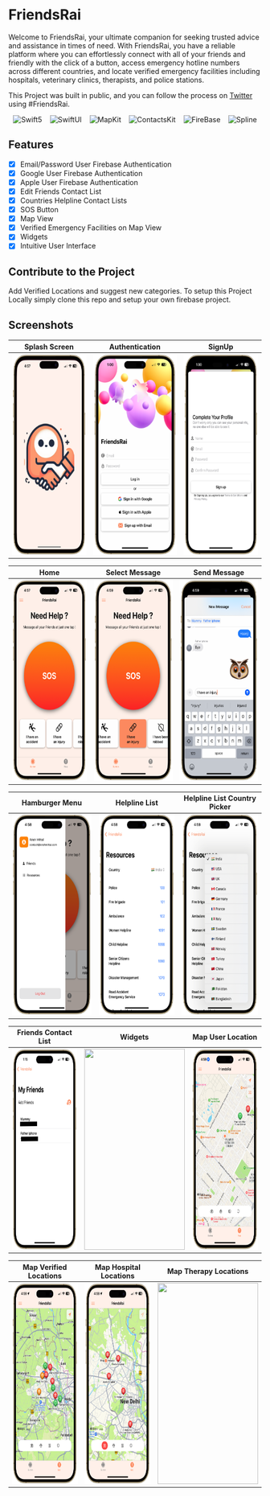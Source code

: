 # FriendsRai

Welcome to FriendsRai, your ultimate companion for seeking trusted advice and assistance in times of need. With FriendsRai, you have a reliable platform where you can effortlessly connect with all of your friends and friendly with the click of a button, access emergency hotline numbers across different countries, and locate verified emergency facilities including hospitals, veterinary clinics, therapists, and police stations.

This Project was built in public, and you can follow the process on [Twitter](https://twitter.com/hashtag/FriendsRai?src=hashtag_click) using #FriendsRai.

<p align="center">
    <img src="https://developer.apple.com/assets/elements/icons/swift/swift-96x96_2x.png" alt="Swift5" width="48" height="48">&nbsp;&nbsp;&nbsp;
    <img src="https://developer.apple.com/assets/elements/icons/swiftui/swiftui-96x96_2x.png" alt="SwiftUI" width="48" height="48">&nbsp;&nbsp;&nbsp;
    <img src="https://developer.apple.com/assets/elements/icons/maps/maps-128x128_2x.png" alt="MapKit" width="48" height="48">&nbsp;&nbsp;&nbsp;
    <img src="https://upload.wikimedia.org/wikipedia/commons/d/d5/Contacts_%28iOS%29.png" alt="ContactsKit" width="48" height="48">&nbsp;&nbsp;&nbsp;
    <img src="https://res.cloudinary.com/startup-grind/image/upload/c_fill,dpr_2.0,f_auto,g_center,h_1080,q_100,w_1080/v1/gcs/platform-data-dsc/events/firebase_logo-1.png" alt="FireBase" width="48" height="48">&nbsp;&nbsp;&nbsp;
    <img src="https://spline.design/_ipx/w_128,q_75/%2F_next%2Fstatic%2Fmedia%2Fspline_logo.647803e0.png?url=%2F_next%2Fstatic%2Fmedia%2Fspline_logo.647803e0.png&w=128&q=75" alt="Spline" width="48" height="48">
</p>

## Features

- [x]  Email/Password User Firebase Authentication
- [x]  Google User Firebase Authentication
- [x]  Apple User Firebase Authentication
- [x]  Edit Friends Contact List
- [x]  Countries Helpline Contact Lists
- [x]  SOS Button
- [x]  Map View
- [x]  Verified Emergency Facilities on Map View
- [x]  Widgets
- [x]  Intuitive User Interface

## Contribute to the Project

Add Verified Locations and suggest new categories.
To setup this Project Locally simply clone this repo and setup your own firebase project.

## Screenshots

| Splash Screen | Authentication | SignUp |
|---|---|---|
| <img src="https://github.com/krishmittal21/FriendsRai/blob/main/FriendsRaiScreenshots/splash.png" width="200" height="400"> | <img src="https://github.com/krishmittal21/FriendsRai/blob/main/FriendsRaiScreenshots/Auth.png" width="200" height="400"> | <img src="https://github.com/krishmittal21/FriendsRai/blob/main/FriendsRaiScreenshots/SignUp.png" width="200" height="400"> |

| Home | Select Message | Send Message |
|---|---|---|
| <img src="https://github.com/krishmittal21/FriendsRai/blob/main/FriendsRaiScreenshots/Home.png" width="200" height="400"> | <img src="https://github.com/krishmittal21/FriendsRai/blob/main/FriendsRaiScreenshots/SelectMessage.png" width="200" height="400"> | <img src="https://github.com/krishmittal21/FriendsRai/blob/main/FriendsRaiScreenshots/SendMessage.png" width="200" height="400"> |

| Hamburger Menu | Helpline List | Helpline List Country Picker |
|---|---|---|
| <img src="https://github.com/krishmittal21/FriendsRai/blob/main/FriendsRaiScreenshots/Hamburger.png" width="200" height="400"> | <img src="https://github.com/krishmittal21/FriendsRai/blob/main/FriendsRaiScreenshots/HelplineList.png" width="200" height="400"> | <img src="https://github.com/krishmittal21/FriendsRai/blob/main/FriendsRaiScreenshots/HelplineListCountryPicker.png" width="200" height="400"> |

| Friends Contact List | Widgets | Map User Location |
|---|---|---|
| <img src="https://github.com/krishmittal21/FriendsRai/blob/main/FriendsRaiScreenshots/FriendsContactList.png" width="200" height="400"> | <img src="https://github.com/krishmittal21/FriendsRai/blob/main/FriendsRaiScreenshots/widget.png" width="200" height="400"> | <img src="https://github.com/krishmittal21/FriendsRai/blob/main/FriendsRaiScreenshots/MapView.png" width="200" height="400"> |

| Map Verified Locations | Map Hospital Locations | Map Therapy Locations |
|---|---|---|
| <img src="https://github.com/krishmittal21/FriendsRai/blob/main/FriendsRaiScreenshots/MapViewVerifiedLocations.png" width="200" height="400"> | <img src="https://github.com/krishmittal21/FriendsRai/blob/main/FriendsRaiScreenshots/MapViewLocationType.png" width="200" height="400"> | <img src="https://github.com/krishmittal21/FriendsRai/blob/main/FriendsRaiScreenshots/MapViewLocationType3.png" width="200" height="400"> |

